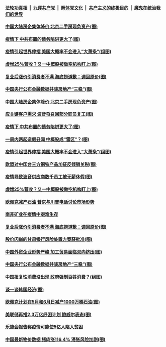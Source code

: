 

####  [法轮功真相](../../../../basic/blob/master/README.md?t=04122001) &nbsp;|&nbsp; [九评共产党](../../../../9ping.md/blob/master/README.md?t=04122001) &nbsp;|&nbsp; [解体党文化](../../../../jtdwh.md/blob/master/README.md?t=04122001)  &nbsp;|&nbsp; [共产主义的终极目的](../../../../gczydzjmd.md/blob/master/README.md?t=04122001) &nbsp;|&nbsp; [魔鬼在统治我们的世界](../../../../mgztzwmdsj.md/blob/master/README.md?t=04122001) 

#### [中国大陆房企集体降价 北京二手房现负资产(图)](../pages/p5/929541.md?t=04122001) 

#### [疫情下 中共布置的债务陷阱更大了(图)](../pages/p5/929471.md?t=04122001) 

#### [疫情引起世界停摆 美国大概率不会进入“大萧条”(组图)](../pages/p5/929482.md?t=04122001) 

#### [虚增25%营收？又一中概股被做空机构盯上(图)](../pages/p5/929457.md?t=04122001) 

#### [复业后涨价引消费者不满 海底捞道歉：调回原价(图)](../pages/p5/929416.md?t=04122001) 

#### [中国央行公布金融数据并谈房地产“三稳”(图)](../pages/p5/929366.md?t=04122001) 

#### [中国大陆房企集体降价 北京二手房现负资产(图)](../pages/p5/929541.md?t=04122001) 

#### [应关键客户需求 波音将召回部分职员复工(图)](../pages/p5/929546.md?t=04122001) 

#### [疫情下 中共布置的债务陷阱更大了(图)](../pages/p5/929471.md?t=04122001) 

#### [一周内两起造假丑闻 中概股成“雷区”？(图)](../pages/p5/929472.md?t=04122001) 

#### [疫情引起世界停摆 美国大概率不会进入“大萧条”(组图)](../pages/p5/929482.md?t=04122001) 

#### [欧盟对中印台三方钢铁产品加征反倾销关税(图)](../pages/p5/929496.md?t=04122001) 

#### [疫情导致波音供应商数千员工被无薪休假(图)](../pages/p5/929493.md?t=04122001) 

#### [虚增25%营收？又一中概股被做空机构盯上(图)](../pages/p5/929457.md?t=04122001) 

#### [欧佩克减产石油 普京与川普电话讨论市场形势](../pages/p5/929447.md?t=04122001) 

#### [南非矿业在疫情中艰难生存](../pages/p5/929446.md?t=04122001) 

#### [复业后涨价引消费者不满 海底捞道歉：调回原价(图)](../pages/p5/929416.md?t=04122001) 

#### [股价闪崩的甘肃银行风险处置方案获批准(图)](../pages/p5/929404.md?t=04122001) 

#### [中国外贸企业形势严峻 加工贸易面临双向挤压(图)](../pages/p5/929397.md?t=04122001) 

#### [中国央行公布金融数据并谈房地产“三稳”(图)](../pages/p5/929366.md?t=04122001) 

#### [中国报复性消费没出现 政府强制百姓消费？(组图)](../pages/p5/929331.md?t=04122001) 

#### [谈一谈韩国经济(图)](../pages/p5/929370.md?t=04122001) 

#### [欧佩克计划在5月和6月日减产1000万桶石油(图)](../pages/p5/929374.md?t=04122001) 

#### [美联储再推2.3万亿纾困计划 鲍威尔表态(图)](../pages/p5/929333.md?t=04122001) 

#### [乐施会报告称疫情可能使5亿人陷入贫困](../pages/p5/929329.md?t=04122001) 

#### [中国最新物价数据 猪肉涨116.4% 滞胀风险加剧(图)](../pages/p5/929299.md?t=04122001) 

